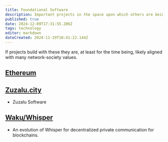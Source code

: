 ```yaml
---
title: Foundational Software
description: Important projects in the space upon which others are being built.
published: true
date: 2024-12-09T17:31:55.206Z
tags: technology
editor: markdown
dateCreated: 2024-11-29T10:41:22.144Z
---
```


If projects build with these they are, at least for the time being, likely aligned with many network-society values. 

## [Ethereum](/technology/software/ethereum)

## [Zuzalu.city](/technology/software/zuzalu-city)
* Zuzalu Software
## [Waku/Whisper](/technology/software/waku)
* An evolution of Whisper for decentralized private communication for blockchains.
